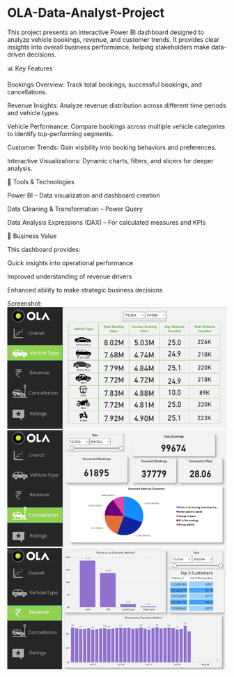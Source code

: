 # OLA-Data-Analyst-Project


This project presents an interactive Power BI dashboard designed to analyze vehicle bookings, revenue, and customer trends. It provides clear insights into overall business performance, helping stakeholders make data-driven decisions.

📊 Key Features

Bookings Overview: Track total bookings, successful bookings, and cancellations.

Revenue Insights: Analyze revenue distribution across different time periods and vehicle types.

Vehicle Performance: Compare bookings across multiple vehicle categories to identify top-performing segments.

Customer Trends: Gain visibility into booking behaviors and preferences.

Interactive Visualizations: Dynamic charts, filters, and slicers for deeper analysis.

🚀 Tools & Technologies

Power BI – Data visualization and dashboard creation

Data Cleaning & Transformation – Power Query

Data Analysis Expressions (DAX) – For calculated measures and KPIs

🎯 Business Value

This dashboard provides:

Quick insights into operational performance

Improved understanding of revenue drivers

Enhanced ability to make strategic business decisions


Screenshot:
![Vehicle Type](https://github.com/harmanpreet07/OLA-data-analyst-project/blob/main/Vehicle%20type.png)
![Cancellation](https://github.com/harmanpreet07/OLA-data-analyst-project/blob/main/cancellation.png)
![Cancellation](https://github.com/harmanpreet07/OLA-data-analyst-project/blob/main/revenue.png)


